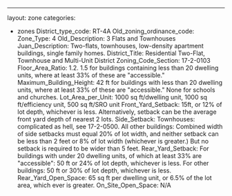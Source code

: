 ---
layout: zone
categories: 
  - zones
District_type_code: RT-4A
Old_zoning_ordinance_code: 
Zone_Type: 4
Old_Description: 3 Flats and Townhouses
Juan_Description: Two-flats, townhouses, low-density apartment buildings, single family homes.
District_Title: Residential Two-Flat, Townhouse and Multi-Unit District
Zoning_Code_Section: 17-2-0103
Floor_Area_Ratio: 1.2. 1.5 for buildings containing less than 20 dwelling units, where at least 33% of these are "accessible."
Maximum_Building_Height: 42 ft for buildings with less than 20 dwelling units, where at least 33% of these are "accessible." None for schools and churches.
Lot_Area_per_Unit: 1000 sq ft/dwelling unit, 1000 sq ft/efficiency unit, 500 sq ft/SRO unit
Front_Yard_Setback: 15ft, or 12% of lot depth, whichever is less. Alternatively, setback can be the average front yard depth of nearest 2 lots.
Side_Setback: Townhouses: complicated as hell, see 17-2-0500. All other buildings: Combined width of side setbacks must equal 20% of lot width, and neither setback can be less than 2 feet or 8% of lot width (whichever is greater.) But no setback is required to be wider than 5 feet.
Rear_Yard_Setback: For buildings with under 20 dwelling units, of which at least 33% are "accessible": 50 ft or 24% of lot depth, whichever is less. For other buildings: 50 ft or 30% of lot depth, whichever is less.
Rear_Yard_Open_Space: 65 sq ft per dwelling unit, or 6.5% of the lot area, which ever is greater.
On_Site_Open_Space: N/A
